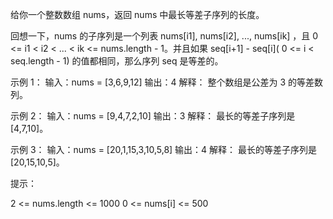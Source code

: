 给你一个整数数组 nums，返回 nums 中最长等差子序列的长度。

回想一下，nums 的子序列是一个列表 nums[i1], nums[i2], ..., nums[ik] ，且 0 <= i1 < i2 < ... < ik <= nums.length - 1。并且如果
seq[i+1] - seq[i]( 0 <= i < seq.length - 1) 的值都相同，那么序列 seq 是等差的。

示例 1：
输入：nums = [3,6,9,12]
输出：4
解释：
整个数组是公差为 3 的等差数列。

示例 2：
输入：nums = [9,4,7,2,10]
输出：3
解释：
最长的等差子序列是 [4,7,10]。

示例 3：
输入：nums = [20,1,15,3,10,5,8]
输出：4
解释：
最长的等差子序列是 [20,15,10,5]。

提示：

2 <= nums.length <= 1000
0 <= nums[i] <= 500
